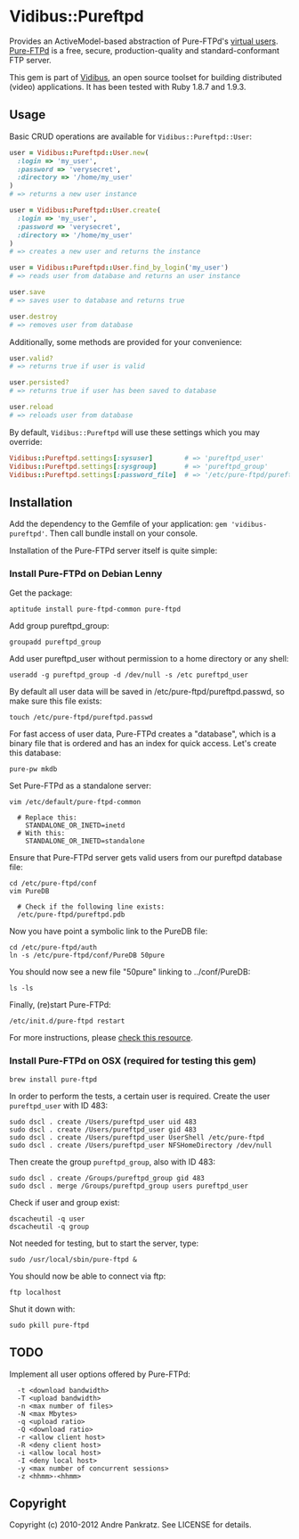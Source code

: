 # Vidibus::Pureftpd

Provides an ActiveModel-based abstraction of Pure-FTPd's [virtual users](http://download.pureftpd.org/pub/pure-ftpd/doc/README.Virtual-Users). [Pure-FTPd](http://www.pureftpd.org/project/pure-ftpd) is a free, secure, production-quality and standard-conformant FTP server.

This gem is part of [Vidibus](http://vidibus.org), an open source toolset for building distributed (video) applications. It has been tested with Ruby 1.8.7 and 1.9.3.


## Usage

Basic CRUD operations are available for `Vidibus::Pureftpd::User`:

```ruby
user = Vidibus::Pureftpd::User.new(
  :login => 'my_user',
  :password => 'verysecret',
  :directory => '/home/my_user'
)
# => returns a new user instance

user = Vidibus::Pureftpd::User.create(
  :login => 'my_user',
  :password => 'verysecret',
  :directory => '/home/my_user'
)
# => creates a new user and returns the instance

user = Vidibus::Pureftpd::User.find_by_login('my_user')
# => reads user from database and returns an user instance

user.save
# => saves user to database and returns true

user.destroy
# => removes user from database
```

Additionally, some methods are provided for your convenience:

```ruby
user.valid?
# => returns true if user is valid

user.persisted?
# => returns true if user has been saved to database

user.reload
# => reloads user from database
```

By default, `Vidibus::Pureftpd` will use these settings which you may override:

```ruby
Vidibus::Pureftpd.settings[:sysuser]        # => 'pureftpd_user'
Vidibus::Pureftpd.settings[:sysgroup]       # => 'pureftpd_group'
Vidibus::Pureftpd.settings[:password_file]  # => '/etc/pure-ftpd/pureftpd.passwd'
```


## Installation

Add the dependency to the Gemfile of your application: `gem 'vidibus-pureftpd'`. Then call bundle install on your console.

Installation of the Pure-FTPd server itself is quite simple:


### Install Pure-FTPd on Debian Lenny

Get the package:

```
aptitude install pure-ftpd-common pure-ftpd
```

Add group pureftpd_group:

```
groupadd pureftpd_group
```

Add user pureftpd_user without permission to a home directory or any shell:

```
useradd -g pureftpd_group -d /dev/null -s /etc pureftpd_user
```

By default all user data will be saved in /etc/pure-ftpd/pureftpd.passwd, so make sure this file exists:

```
touch /etc/pure-ftpd/pureftpd.passwd
```

For fast access of user data, Pure-FTPd creates a "database", which is a binary file that is ordered and has an index for quick access. Let's create this database:

```
pure-pw mkdb
```

Set Pure-FTPd as a standalone server:

```
vim /etc/default/pure-ftpd-common

  # Replace this:
    STANDALONE_OR_INETD=inetd
  # With this:
    STANDALONE_OR_INETD=standalone
```

Ensure that Pure-FTPd server gets valid users from our pureftpd database file:

```
cd /etc/pure-ftpd/conf
vim PureDB

  # Check if the following line exists:
  /etc/pure-ftpd/pureftpd.pdb
```

Now you have point a symbolic link to the PureDB file:

```
cd /etc/pure-ftpd/auth
ln -s /etc/pure-ftpd/conf/PureDB 50pure
```

You should now see a new file "50pure" linking to ../conf/PureDB:

```
ls -ls
```

Finally, (re)start Pure-FTPd:

```
/etc/init.d/pure-ftpd restart
```

For more instructions, please [check this resource](http://linux.justinhartman.com/PureFTPd_Installation_and_Setup).


### Install Pure-FTPd on OSX (required for testing this gem)

```
brew install pure-ftpd
```

In order to perform the tests, a certain user is required. Create the user `pureftpd_user` with ID 483:

```
sudo dscl . create /Users/pureftpd_user uid 483
sudo dscl . create /Users/pureftpd_user gid 483
sudo dscl . create /Users/pureftpd_user UserShell /etc/pure-ftpd
sudo dscl . create /Users/pureftpd_user NFSHomeDirectory /dev/null
```

Then create the group `pureftpd_group`, also with ID 483:

```
sudo dscl . create /Groups/pureftpd_group gid 483
sudo dscl . merge /Groups/pureftpd_group users pureftpd_user
```

Check if user and group exist:

```
dscacheutil -q user
dscacheutil -q group
```


Not needed for testing, but to start the server, type:

```
sudo /usr/local/sbin/pure-ftpd &
```

You should now be able to connect via ftp:

```
ftp localhost
```

Shut it down with:

```
sudo pkill pure-ftpd
```


## TODO

Implement all user options offered by Pure-FTPd:

```
  -t <download bandwidth>
  -T <upload bandwidth>
  -n <max number of files>
  -N <max Mbytes>
  -q <upload ratio>
  -Q <download ratio>
  -r <allow client host>
  -R <deny client host>
  -i <allow local host>
  -I <deny local host>
  -y <max number of concurrent sessions>
  -z <hhmm>-<hhmm>
```


## Copyright

Copyright (c) 2010-2012 Andre Pankratz. See LICENSE for details.
